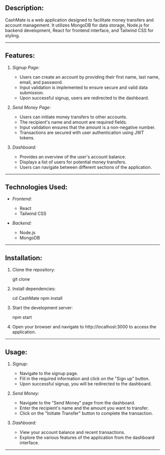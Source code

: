## Description:

CashMate is a web application designed to facilitate money transfers and account management. It utilizes MongoDB for data storage, Node.js for backend development, React for frontend interface, and Tailwind CSS for styling.

---

## Features:

1. *Signup Page:*
   - Users can create an account by providing their first name, last name, email, and password.
   - Input validation is implemented to ensure secure and valid data submission.
   - Upon successful signup, users are redirected to the dashboard.

2. *Send Money Page:*
   - Users can initiate money transfers to other accounts.
   - The recipient's name and amount are required fields.
   - Input validation ensures that the amount is a non-negative number.
   - Transactions are secured with user authentication using JWT tokens.

3. *Dashboard:*
   - Provides an overview of the user's account balance.
   - Displays a list of users for potential money transfers.
   - Users can navigate between different sections of the application.

---

## Technologies Used:

- *Frontend:*
  - React
  - Tailwind CSS

- *Backend:*
  - Node.js
  - MongoDB

---

## Installation:

1. Clone the repository:
   
   git clone <repository-url>
   

2. Install dependencies:
   
   cd CashMate
   npm install
   

3. Start the development server:
   
   npm start
   

4. Open your browser and navigate to http://localhost:3000 to access the application.

---

## Usage:

1. *Signup:*
   - Navigate to the signup page.
   - Fill in the required information and click on the "Sign up" button.
   - Upon successful signup, you will be redirected to the dashboard.

2. *Send Money:*
   - Navigate to the "Send Money" page from the dashboard.
   - Enter the recipient's name and the amount you want to transfer.
   - Click on the "Initiate Transfer" button to complete the transaction.

3. *Dashboard:*
   - View your account balance and recent transactions.
   - Explore the various features of the application from the dashboard interface.

---
